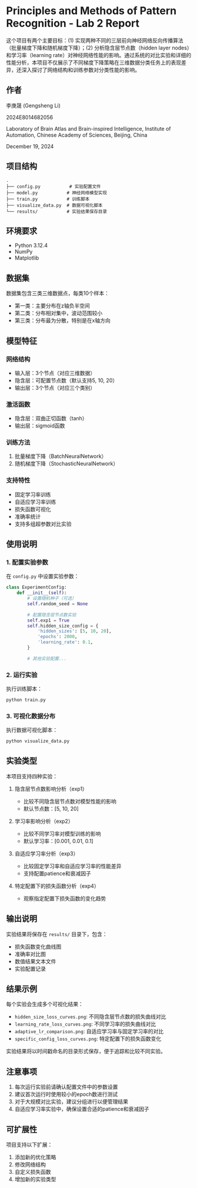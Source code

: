 # Principles and Methods of Pattern Recognition - Lab 2 Report

这个项目有两个主要目标：(1) 实现两种不同的三层前向神经网络反向传播算法（批量梯度下降和随机梯度下降）；(2) 分析隐含层节点数（hidden layer nodes）和学习率（learning rate）对神经网络性能的影响。通过系统的对比实验和详细的性能分析，本项目不仅展示了不同梯度下降策略在三维数据分类任务上的表现差异，还深入探讨了网络结构和训练参数对分类性能的影响。

## 作者
李庚晟 (Gengsheng Li)

2024E8014682056

Laboratory of Brain Atlas and Brain-inspired Intelligence, Institute of Automation, Chinese Academy of Sciences, Beijing, China

December 19, 2024

## 项目结构

```
.
├── config.py           # 实验配置文件
├── model.py           # 神经网络模型实现
├── train.py           # 训练脚本
├── visualize_data.py  # 数据可视化脚本
└── results/           # 实验结果保存目录
```

## 环境要求

- Python 3.12.4
- NumPy
- Matplotlib

## 数据集

数据集包含三类三维数据点，每类10个样本：
- 第一类：主要分布在z轴负半空间
- 第二类：分布相对集中，波动范围较小
- 第三类：分布最为分散，特别是在x轴方向

## 模型特征

### 网络结构
- 输入层：3个节点（对应三维数据）
- 隐含层：可配置节点数（默认支持5, 10, 20）
- 输出层：3个节点（对应三个类别）

### 激活函数
- 隐含层：双曲正切函数（tanh）
- 输出层：sigmoid函数

### 训练方法
1. 批量梯度下降（BatchNeuralNetwork）
2. 随机梯度下降（StochasticNeuralNetwork）

### 支持特性
- 固定学习率训练
- 自适应学习率训练
- 损失函数可视化
- 准确率统计
- 支持多组超参数对比实验

## 使用说明

### 1. 配置实验参数

在 `config.py` 中设置实验参数：

```python
class ExperimentConfig:
    def __init__(self):
        # 设置随机种子（可选）
        self.random_seed = None
        
        # 配置隐含层节点数实验
        self.exp1 = True
        self.hidden_size_config = {
            'hidden_sizes': [5, 10, 20],
            'epochs': 2000,
            'learning_rate': 0.1,
        }
        
        # 其他实验配置...
```

### 2. 运行实验

执行训练脚本：
```bash
python train.py
```

### 3. 可视化数据分布

执行数据可视化脚本：
```bash
python visualize_data.py
```

## 实验类型

本项目支持四种实验：

1. 隐含层节点数影响分析（exp1）
   - 比较不同隐含层节点数对模型性能的影响
   - 默认节点数：[5, 10, 20]

2. 学习率影响分析（exp2）
   - 比较不同学习率对模型训练的影响
   - 默认学习率：[0.001, 0.01, 0.1]

3. 自适应学习率分析（exp3）
   - 比较固定学习率和自适应学习率的性能差异
   - 支持配置patience和衰减因子

4. 特定配置下的损失函数分析（exp4）
   - 观察指定配置下损失函数的变化趋势

## 输出说明

实验结果将保存在 `results/` 目录下，包含：
- 损失函数变化曲线图
- 准确率对比图
- 数值结果文本文件
- 实验配置记录

## 结果示例

每个实验会生成多个可视化结果：
- `hidden_size_loss_curves.png`: 不同隐含层节点数的损失曲线对比
- `learning_rate_loss_curves.png`: 不同学习率的损失曲线对比
- `adaptive_lr_comparison.png`: 自适应学习率与固定学习率的对比
- `specific_config_loss_curves.png`: 特定配置下的损失函数变化

实验结果将以时间戳命名的目录形式保存，便于追踪和比较不同实验。

## 注意事项

1. 每次运行实验前请确认配置文件中的参数设置
2. 建议首次运行时使用较小的epoch数进行测试
3. 对于大规模对比实验，建议分组进行以便管理结果
4. 自适应学习率实验中，确保设置合适的patience和衰减因子

## 可扩展性

项目支持以下扩展：
1. 添加新的优化策略
2. 修改网络结构
3. 自定义损失函数
4. 增加新的实验类型
